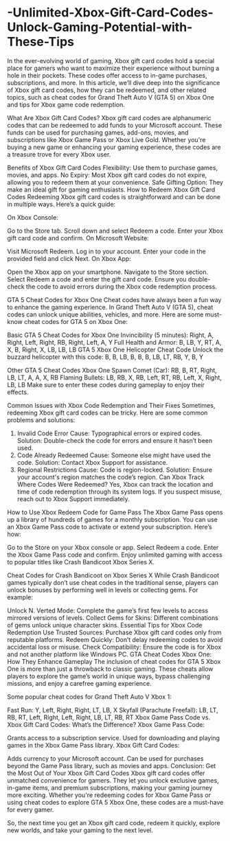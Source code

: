 # -Unlimited-Xbox-Gift-Card-Codes-Unlock-Gaming-Potential-with-These-Tips
In the ever-evolving world of gaming, Xbox gift card codes hold a special place for gamers who want to maximize their experience without burning a hole in their pockets. These codes offer access to in-game purchases, subscriptions, and more. In this article, we’ll dive deep into the significance of Xbox gift card codes, how they can be redeemed, and other related topics, such as cheat codes for Grand Theft Auto V (GTA 5) on Xbox One and tips for Xbox game code redemption.

What Are Xbox Gift Card Codes?
Xbox gift card codes are alphanumeric codes that can be redeemed to add funds to your Microsoft account. These funds can be used for purchasing games, add-ons, movies, and subscriptions like Xbox Game Pass or Xbox Live Gold. Whether you're buying a new game or enhancing your gaming experience, these codes are a treasure trove for every Xbox user.

Benefits of Xbox Gift Card Codes
Flexibility: Use them to purchase games, movies, and apps.
No Expiry: Most Xbox gift card codes do not expire, allowing you to redeem them at your convenience.
Safe Gifting Option: They make an ideal gift for gaming enthusiasts.
How to Redeem Xbox Gift Card Codes
Redeeming Xbox gift card codes is straightforward and can be done in multiple ways. Here’s a quick guide:

On Xbox Console:

Go to the Store tab.
Scroll down and select Redeem a code.
Enter your Xbox gift card code and confirm.
On Microsoft Website:

Visit Microsoft Redeem.
Log in to your account.
Enter your code in the provided field and click Next.
On Xbox App:

Open the Xbox app on your smartphone.
Navigate to the Store section.
Select Redeem a code and enter the gift card code.
Ensure you double-check the code to avoid errors during the Xbox code redemption process.

GTA 5 Cheat Codes for Xbox One
Cheat codes have always been a fun way to enhance the gaming experience. In Grand Theft Auto V (GTA 5), cheat codes can unlock unique abilities, vehicles, and more. Here are some must-know cheat codes for GTA 5 on Xbox One:

Basic GTA 5 Cheat Codes for Xbox One
Invincibility (5 minutes): Right, A, Right, Left, Right, RB, Right, Left, A, Y
Full Health and Armor: B, LB, Y, RT, A, X, B, Right, X, LB, LB, LB
GTA 5 Xbox One Helicopter Cheat Code
Unlock the buzzard helicopter with this code: B, B, LB, B, B, B, LB, LT, RB, Y, B, Y

Other GTA 5 Cheat Codes Xbox One
Spawn Comet (Car): RB, B, RT, Right, LB, LT, A, A, X, RB
Flaming Bullets: LB, RB, X, RB, Left, RT, RB, Left, X, Right, LB, LB
Make sure to enter these codes during gameplay to enjoy their effects.

Common Issues with Xbox Code Redemption and Their Fixes
Sometimes, redeeming Xbox gift card codes can be tricky. Here are some common problems and solutions:

1. Invalid Code Error
Cause: Typographical errors or expired codes.
Solution: Double-check the code for errors and ensure it hasn’t been used.
2. Code Already Redeemed
Cause: Someone else might have used the code.
Solution: Contact Xbox Support for assistance.
3. Regional Restrictions
Cause: Code is region-locked.
Solution: Ensure your account's region matches the code’s region.
Can Xbox Track Where Codes Were Redeemed?
Yes, Xbox can track the location and time of code redemption through its system logs. If you suspect misuse, reach out to Xbox Support immediately.

How to Use Xbox Redeem Code for Game Pass
The Xbox Game Pass opens up a library of hundreds of games for a monthly subscription. You can use an Xbox Game Pass code to activate or extend your subscription. Here’s how:

Go to the Store on your Xbox console or app.
Select Redeem a code.
Enter the Xbox Game Pass code and confirm.
Enjoy unlimited gaming with access to popular titles like Crash Bandicoot Xbox Series X.

Cheat Codes for Crash Bandicoot on Xbox Series X
While Crash Bandicoot games typically don’t use cheat codes in the traditional sense, players can unlock bonuses by performing well in levels or collecting gems. For example:

Unlock N. Verted Mode: Complete the game’s first few levels to access mirrored versions of levels.
Collect Gems for Skins: Different combinations of gems unlock unique character skins.
Essential Tips for Xbox Code Redemption
Use Trusted Sources: Purchase Xbox gift card codes only from reputable platforms.
Redeem Quickly: Don’t delay redeeming codes to avoid accidental loss or misuse.
Check Compatibility: Ensure the code is for Xbox and not another platform like Windows PC.
GTA Cheat Codes Xbox One: How They Enhance Gameplay
The inclusion of cheat codes for GTA 5 Xbox One is more than just a throwback to classic gaming. These cheats allow players to explore the game’s world in unique ways, bypass challenging missions, and enjoy a carefree gaming experience.

Some popular cheat codes for Grand Theft Auto V Xbox 1:

Fast Run: Y, Left, Right, Right, LT, LB, X
Skyfall (Parachute Freefall): LB, LT, RB, RT, Left, Right, Left, Right, LB, LT, RB, RT
Xbox Game Pass Code vs. Xbox Gift Card Codes: What’s the Difference?
Xbox Game Pass Code:

Grants access to a subscription service.
Used for downloading and playing games in the Xbox Game Pass library.
Xbox Gift Card Codes:

Adds currency to your Microsoft account.
Can be used for purchases beyond the Game Pass library, such as movies and apps.
Conclusion: Get the Most Out of Your Xbox Gift Card Codes
Xbox gift card codes offer unmatched convenience for gamers. They let you unlock exclusive games, in-game items, and premium subscriptions, making your gaming journey more exciting. Whether you're redeeming codes for Xbox Game Pass or using cheat codes to explore GTA 5 Xbox One, these codes are a must-have for every gamer.

So, the next time you get an Xbox gift card code, redeem it quickly, explore new worlds, and take your gaming to the next level.
